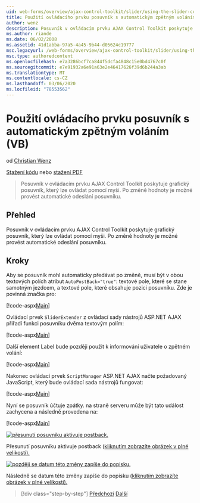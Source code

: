 ```yaml
---
uid: web-forms/overview/ajax-control-toolkit/slider/using-the-slider-control-with-auto-postback-vb
title: Použití ovládacího prvku posuvník s automatickým zpětným voláním (VB) | Microsoft Docs
author: wenz
description: Posuvník v ovládacím prvku AJAX Control Toolkit poskytuje grafický posuvník, který lze ovládat pomocí myši. Je možné vytvořit posuvník pro autopost...
ms.author: riande
ms.date: 06/02/2008
ms.assetid: 41d1abba-97a5-4a45-9b44-d05624c19777
msc.legacyurl: /web-forms/overview/ajax-control-toolkit/slider/using-the-slider-control-with-auto-postback-vb
msc.type: authoredcontent
ms.openlocfilehash: e7a3286bcf7ca844f5dcfa4848c15e0bd4767c0f
ms.sourcegitcommit: e7e91932a6e91a63e2e46417626f39d6b244a3ab
ms.translationtype: MT
ms.contentlocale: cs-CZ
ms.lasthandoff: 03/06/2020
ms.locfileid: "78553562"
---
```

# <a name="using-the-slider-control-with-auto-postback-vb"></a>Použití ovládacího prvku posuvník s automatickým zpětným voláním (VB)

od [Christian Wenz](https://github.com/wenz)

[Stažení kódu](https://download.microsoft.com/download/9/3/f/93f8daea-bebd-4821-833b-95205389c7d0/Slider1.vb.zip) nebo [stažení PDF](https://download.microsoft.com/download/b/6/a/b6ae89ee-df69-4c87-9bfb-ad1eb2b23373/slider1VB.pdf)

> Posuvník v ovládacím prvku AJAX Control Toolkit poskytuje grafický posuvník, který lze ovládat pomocí myši. Po změně hodnoty je možné provést automatické odeslání posuvníku.

## <a name="overview"></a>Přehled

Posuvník v ovládacím prvku AJAX Control Toolkit poskytuje grafický posuvník, který lze ovládat pomocí myši. Po změně hodnoty je možné provést automatické odeslání posuvníku.

## <a name="steps"></a>Kroky

Aby se posuvník mohl automaticky předávat po změně, musí být v obou textových polích atribut `AutoPostBack="true"`: textové pole, které se stane samotným jezdcem, a textové pole, které obsahuje pozici posuvníku. Zde je povinná značka pro:

[!code-aspx[Main](using-the-slider-control-with-auto-postback-vb/samples/sample1.aspx)]

Ovládací prvek `SliderExtender` z ovládací sady nástrojů ASP.NET AJAX přiřadí funkci posuvníku dvěma textovým polím:

[!code-aspx[Main](using-the-slider-control-with-auto-postback-vb/samples/sample2.aspx)]

Další element Label bude později použit k informování uživatele o zpětném volání:

[!code-aspx[Main](using-the-slider-control-with-auto-postback-vb/samples/sample3.aspx)]

Nakonec ovládací prvek `ScriptManager` ASP.NET AJAX načte požadovaný JavaScript, který bude ovládací sada nástrojů fungovat:

[!code-aspx[Main](using-the-slider-control-with-auto-postback-vb/samples/sample4.aspx)]

Nyní se posuvník účtuje zpátky. na straně serveru může být tato událost zachycena a následně provedena na:

[!code-aspx[Main](using-the-slider-control-with-auto-postback-vb/samples/sample5.aspx)]

[![přesunutí posuvníku aktivuje postback.](using-the-slider-control-with-auto-postback-vb/_static/image2.png)](using-the-slider-control-with-auto-postback-vb/_static/image1.png)

Přesunutí posuvníku aktivuje postback ([kliknutím zobrazíte obrázek v plné velikosti).](using-the-slider-control-with-auto-postback-vb/_static/image3.png)

[![později se datum této změny zapíše do popisku.](using-the-slider-control-with-auto-postback-vb/_static/image5.png)](using-the-slider-control-with-auto-postback-vb/_static/image4.png)

Následně se datum této změny zapíše do popisku ([kliknutím zobrazíte obrázek v plné velikosti).](using-the-slider-control-with-auto-postback-vb/_static/image6.png)

> [!div class="step-by-step"]
> [Předchozí](databinding-the-slider-control-cs.md)
> [Další](databinding-the-slider-control-vb.md)

